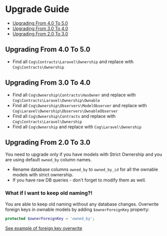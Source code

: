# Upgrade Guide

- [Upgrading From 4.0 To 5.0](#upgrade-5.0)
- [Upgrading From 3.0 To 4.0](#upgrade-4.0)
- [Upgrading From 2.0 To 3.0](#upgrade-3.0)

<a name="upgrade-5.0"></a>
## Upgrading From 4.0 To 5.0

- Find all `Cog\Contracts\Laravel\Ownership` and replace with `Cog\Contracts\Ownership`

<a name="upgrade-4.0"></a>
## Upgrading From 3.0 To 4.0

- Find all `Cog\Ownership\Contracts\HasOwner` and replace with `Cog\Contracts\Laravel\Ownership\Ownable`
- Find all `Cog\Ownership\Observers\ModelObserver` and replace with `Cog\Laravel\Ownership\Observers\OwnableObserver`
- Find all `Cog\Ownership\Contracts` and replace with `Cog\Contracts\Laravel\Ownership`
- Find all `Cog\Ownership` and replace with `Cog\Laravel\Ownership`

<a name="upgrade-3.0"></a>
## Upgrading From 2.0 To 3.0

You need to upgrade only if you have models with Strict Ownership and you are using default `owned_by` column names.

- Rename database columns `owned_by` to `owned_by_id` for all the ownable models with strict ownership.
- If you have raw DB queries - don't forget to modify them as well.

### What if I want to keep old naming?!

You are able to keep old naming without any database changes. Overwrite foreign keys in ownable models by adding `$ownerForeignKey` property:

```php
protected $ownerForeignKey = 'owned_by';
```

[See example of foreign key overwrite](https://github.com/cybercog/laravel-ownership#overwrite-strict-ownership-owners-foreign-key)
